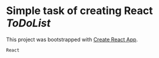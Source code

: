 # Simple task of creating React *ToDoList* 

This project was bootstrapped with [Create React App](https://github.com/facebook/create-react-app).
```
React
